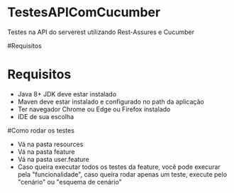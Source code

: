 # TestesAPIComCucumber
Testes na API do serverest utilizando Rest-Assures e Cucumber

#Requisitos
# Requisitos

- Java 8+ JDK deve estar instalado
- Maven deve estar instalado e configurado no path da aplicação
- Ter navegador Chrome ou Edge ou Firefox instalado
- IDE de sua escolha
 
#Como rodar os  testes
- Vá na pasta resources
- Vá na pasta feature
- Vá na pasta user.feature
- Caso queira executar todos os testes da feature, você pode execurar pela "funcionalidade", caso queira rodar apenas um teste, execute pelo "cenário" ou "esquema de cenário"
